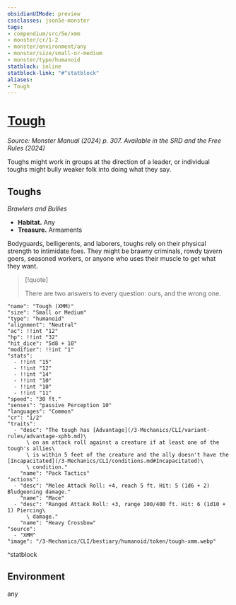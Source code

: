 ```yaml
---
obsidianUIMode: preview
cssclasses: json5e-monster
tags:
- compendium/src/5e/xmm
- monster/cr/1-2
- monster/environment/any
- monster/size/small-or-medium
- monster/type/humanoid
statblock: inline
statblock-link: "#^statblock"
aliases:
- Tough
---
```

# [Tough](3-Mechanics\CLI\bestiary\humanoid/tough-xmm.md)
*Source: Monster Manual (2024) p. 307. Available in the <span title='Systems Reference Document (5.2)'>SRD</span> and the Free Rules (2024)*  

Toughs might work in groups at the direction of a leader, or individual toughs might bully weaker folk into doing what they say.

## Toughs

*Brawlers and Bullies*

- **Habitat.** Any  
- **Treasure.** Armaments  

Bodyguards, belligerents, and laborers, toughs rely on their physical strength to intimidate foes. They might be brawny criminals, rowdy tavern goers, seasoned workers, or anyone who uses their muscle to get what they want.

> [!quote]  
> 
> There are two answers to every question: ours, and the wrong one.


```statblock
"name": "Tough (XMM)"
"size": "Small or Medium"
"type": "humanoid"
"alignment": "Neutral"
"ac": !!int "12"
"hp": !!int "32"
"hit_dice": "5d8 + 10"
"modifier": !!int "1"
"stats":
  - !!int "15"
  - !!int "12"
  - !!int "14"
  - !!int "10"
  - !!int "10"
  - !!int "11"
"speed": "30 ft."
"senses": "passive Perception 10"
"languages": "Common"
"cr": "1/2"
"traits":
  - "desc": "The tough has [Advantage](/3-Mechanics/CLI/variant-rules/advantage-xphb.md)\
      \ on an attack roll against a creature if at least one of the tough's allies\
      \ is within 5 feet of the creature and the ally doesn't have the [Incapacitated](/3-Mechanics/CLI/conditions.md#Incapacitated)\
      \ condition."
    "name": "Pack Tactics"
"actions":
  - "desc": "Melee Attack Roll: +4, reach 5 ft. Hit: 5 (1d6 + 2) Bludgeoning damage."
    "name": "Mace"
  - "desc": "Ranged Attack Roll: +3, range 100/400 ft. Hit: 6 (1d10 + 1) Piercing\
      \ damage."
    "name": "Heavy Crossbow"
"source":
  - "XMM"
"image": "/3-Mechanics/CLI/bestiary/humanoid/token/tough-xmm.webp"
```
^statblock

## Environment

any